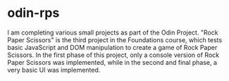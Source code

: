 # odin-rps

I am completing various small projects as part of the Odin Project. "Rock Paper Scissors" is the third project in the Foundations course, which tests basic JavaScript and DOM manipulation to create a game of Rock Paper Scissors. In the first phase of this project, only a console version of Rock Paper Scissors was implemented, while in the second and final phase, a very basic UI was implemented.